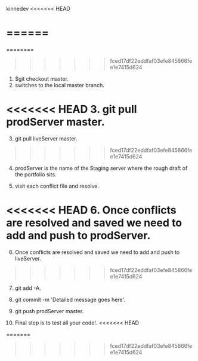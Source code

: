 kinnedev
<<<<<<< HEAD

======
=======
========
>>>>>>> fced17df22eddfaf03efe845866fee1e7415d624

1. $git checkout master.
2. switches to the local master branch.

<<<<<<< HEAD
3. git pull prodServer master.
=======
3. git pull liveServer master.
>>>>>>> fced17df22eddfaf03efe845866fee1e7415d624
4. prodServer is the name of the Staging server where the rough draft of the portfolio sits.

5. visit each conflict file and resolve. 

<<<<<<< HEAD
6. Once conflicts are resolved and saved we need to add and push to prodServer.
=======
6. Once conflicts are resolved and saved we need to add and push to liveServer.
>>>>>>> fced17df22eddfaf03efe845866fee1e7415d624
7. git add -A.
8. git commit -m 'Detailed message goes here'.
9. git push prodServer master.

10. Final step is to test all your code!.
<<<<<<< HEAD

=======
>>>>>>> fced17df22eddfaf03efe845866fee1e7415d624
